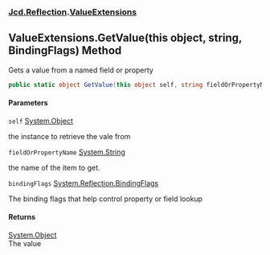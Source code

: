 ### [Jcd.Reflection](Jcd.Reflection.md 'Jcd.Reflection').[ValueExtensions](ValueExtensions.md 'Jcd.Reflection.ValueExtensions')

## ValueExtensions.GetValue(this object, string, BindingFlags) Method

Gets a value from a named field or property

```csharp
public static object GetValue(this object self, string fieldOrPropertyName, System.Reflection.BindingFlags bindingFlags=System.Reflection.BindingFlags.Instance|System.Reflection.BindingFlags.Public|System.Reflection.BindingFlags.NonPublic);
```
#### Parameters

<a name='Jcd.Reflection.ValueExtensions.GetValue(thisobject,string,System.Reflection.BindingFlags).self'></a>

`self` [System.Object](https://docs.microsoft.com/en-us/dotnet/api/System.Object 'System.Object')

the instance to retrieve the vale from

<a name='Jcd.Reflection.ValueExtensions.GetValue(thisobject,string,System.Reflection.BindingFlags).fieldOrPropertyName'></a>

`fieldOrPropertyName` [System.String](https://docs.microsoft.com/en-us/dotnet/api/System.String 'System.String')

the name of the item to get.

<a name='Jcd.Reflection.ValueExtensions.GetValue(thisobject,string,System.Reflection.BindingFlags).bindingFlags'></a>

`bindingFlags` [System.Reflection.BindingFlags](https://docs.microsoft.com/en-us/dotnet/api/System.Reflection.BindingFlags 'System.Reflection.BindingFlags')

The binding flags that help control property or field lookup

#### Returns
[System.Object](https://docs.microsoft.com/en-us/dotnet/api/System.Object 'System.Object')  
The value
